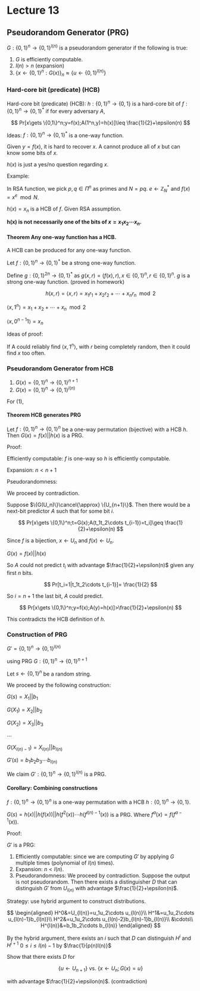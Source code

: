 # Lecture 13

## Pseudorandom Generator (PRG)

$G:\{0,1\}^n\to\{0,1\}^{l(n)}$ is a pseudorandom generator if the following is true:

1. $G$ is efficiently computable.
2. $l(n)> n$ (expansion)
3. $\{x\gets \{0,1\}^n:G(x)\}_n\approx \{u\gets \{0,1\}^{l(n)}\}$

### Hard-core bit (predicate) (HCB)

Hard-core bit (predicate) (HCB): $h:\{0,1\}^n\to \{0,1\}$ is a hard-core bit of $f:\{0,1\}^n\to \{0,1\}^*$ if for every adversary $A$,

$$
Pr[x\gets \{0,1\}^n;y=f(x);A(1^n,y)=h(x)]\leq \frac{1}{2}+\epsilon(n)
$$

Ideas: $f:\{0,1\}^n\to \{0,1\}^*$ is a one-way function.

Given $y=f(x)$, it is hard to recover $x$. A cannot produce all of $x$ but can know some bits of $x$.

$h(x)$ is just a yes/no question regarding $x$.

Example:

In RSA function, we pick $p,q\in \Pi^n$ as primes and $N=pq$. $e\gets \mathbb{Z}_N^*$ and $f(x)=x^e\mod N$.

$h(x)=x_n$ is a HCB of $f$. Given RSA assumption.

**h(x) is not necessarily one of the bits of $x=x_1x_2\cdots x_n$.**

#### Theorem Any one-way function has a HCB.

A HCB can be produced for any one-way function.

Let $f:\{0,1\}^n\to \{0,1\}^*$ be a strong one-way function.

Define $g:\{0,1\}^{2n}\to \{0,1\}^*$ as $g(x,r)=(f(x), r),x\in \{0,1\}^n,r\in \{0,1\}^n$. $g$ is a strong one-way function. (proved in homework)

$$
h(x,r)=\langle x,r\rangle=x_1r_1+ x_2r_2+\cdots + x_nr_n\mod 2
$$

$\langle x,1^n\rangle=x_1+x_2+\cdots +x_n\mod 2$

$\langle x,0^{n-1}1\rangle=x_ n$

Ideas of proof:

If A could reliably find $\langle x,1^n\rangle$, with $r$ being completely random, then it could find $x$ too often.

### Pseudorandom Generator from HCB

1. $G(x)=\{0,1\}^n\to \{0,1\}^{n+1}$
2. $G(x)=\{0,1\}^n\to \{0,1\}^{l(n)}$

For (1),

#### Theorem HCB generates PRG

Let $f:\{0,1\}^n\to \{0,1\}^n$ be a one-way permutation (bijective) with a HCB $h$. Then $G(x)=f(x)|| h(x)$ is a PRG.

Proof:

Efficiently computable: $f$ is one-way so $h$ is efficiently computable.

Expansion: $n<n+1$

Pseudorandomness:

We proceed by contradiction.

Suppose $\{G(U_n)\}\cancel{\approx} \{U_{n+1}\}$. Then there would be a next-bit predictor $A$ such that for some bit $i$.

$$
Pr[x\gets \{0,1\}^n;t=G(x);A(t_1t_2\cdots t_{i-1})=t_i]\geq \frac{1}{2}+\epsilon(n)
$$

Since $f$ is a bijection, $x\gets U_n$ and $f(x)\gets U_n$.

$G(x)=f(x)|| h(x)$

So $A$ could not predict $t_i$ with advantage $\frac{1}{2}+\epsilon(n)$ given any first $n$ bits.

$$
Pr[t_i=1|t_1t_2\cdots t_{i-1}]= \frac{1}{2}
$$

So $i=n+1$ the last bit, $A$ could predict.

$$
Pr[x\gets \{0,1\}^n;y=f(x);A(y)=h(x)]>\frac{1}{2}+\epsilon(n)
$$

This contradicts the HCB definition of $h$.

### Construction of PRG

$G'=\{0,1\}^n\to \{0,1\}^{l(n)}$

using PRG $G:\{0,1\}^n\to \{0,1\}^{n+1}$

Let $s\gets \{0,1\}^n$ be a random string.

We proceed by the following construction:

$G(s)=X_1||b_1$

$G(X_1)=X_2||b_2$

$G(X_2)=X_3||b_3$

$\cdots$

$G(X_{l(n)-1})=X_{l(n)}||b_{l(n)}$

$G'(s)=b_1b_2b_3\cdots b_{l(n)}$

We claim $G':\{0,1\}^n\to \{0,1\}^{l(n)}$ is a PRG.

#### Corollary: Combining constructions

$f:\{0,1\}^n\to \{0,1\}^n$ is a one-way permutation with a HCB $h: \{0,1\}^n\to \{0,1\}$.

$G(s)=h(x)||h(f(x))||h(f^2(x))\cdots h(f^{l(n)-1}(x))$ is a PRG. Where $f^a(x)=f(f^{a-1}(x))$.

Proof:

$G'$ is a PRG:

1. Efficiently computable: since we are computing $G'$ by applying $G$ multiple times (polynomial of $l(n)$ times).
2. Expansion: $n<l(n)$.
3. Pseudorandomness: We proceed by contradiction. Suppose the output is not pseudorandom. Then there exists a distinguisher $D$ that can distinguish $G'$ from $U_{l(n)}$ with advantage $\frac{1}{2}+\epsilon(n)$.

Strategy: use hybrid argument to construct distributions.

$$
\begin{aligned}
H^0&=U_{l(n)}=u_1u_2\cdots u_{l(n)}\\
H^1&=u_1u_2\cdots u_{l(n)-1}b_{l(n)}\\
H^2&=u_1u_2\cdots u_{l(n)-2}b_{l(n)-1}b_{l(n)}\\
&\cdots\\
H^{l(n)}&=b_1b_2\cdots b_{l(n)}
\end{aligned}
$$

By the hybrid argument, there exists an $i$ such that $D$ can distinguish $H^i$ and $H^{i+1}$ $0\leq i\leq l(n)-1$ by $\frac{1}{p(n)l(n)}$

Show that there exists $D$ for 

$$
\{u\gets U_{n+1}\}\text{ vs. }\{x\gets U_n;G(x)=u\}
$$

with advantage $\frac{1}{2}+\epsilon(n)$. (contradiction)

